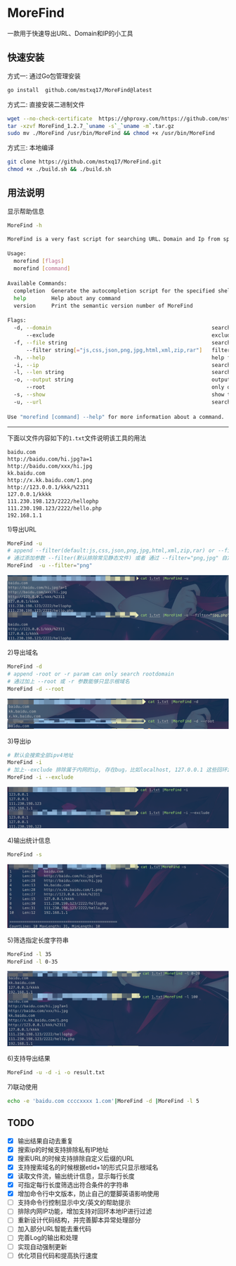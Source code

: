 # MoreFind
一款用于快速导出URL、Domain和IP的小工具


## 快速安装
方式一: 通过Go包管理安装
```bash
go install  github.com/mstxq17/MoreFind@latest
```
方式二: 直接安装二进制文件
```bash
wget --no-check-certificate  https://ghproxy.com/https://github.com/mstxq17/MoreFind/releases/download/v1.2.7/MoreFind_1.2.7_`uname -s`_`uname -m`.tar.gz
tar -xzvf MoreFind_1.2.7_`uname -s`_`uname -m`.tar.gz
sudo mv ./MoreFind /usr/bin/MoreFind && chmod +x /usr/bin/MoreFind
```

方式三: 本地编译
```bash
git clone https://github.com/mstxq17/MoreFind.git
chmod +x ./build.sh && ./build.sh
```

## 用法说明
显示帮助信息
```bash
MoreFind -h
```
```bash
MoreFind is a very fast script for searching URL、Domain and Ip from specified stream

Usage:
  morefind [flags]
  morefind [command]

Available Commands:
  completion  Generate the autocompletion script for the specified shell
  help        Help about any command
  version     Print the semantic version number of MoreFind

Flags:
  -d, --domain                                                   search domain from stdin or file(搜索域名)
      --exclude                                                  exclude internal/private segment of ip when searching ip(排除内网IP)
  -f, --file string                                              search the info in specified file(指定输入文件)
      --filter string[="js,css,json,png,jpg,html,xml,zip,rar"]   filter url with some useless ext(排除指定后缀的URL)
  -h, --help                                                     help for morefind
  -i, --ip                                                       search ip from stdin or file(搜索IP)
  -l, --len string                                               search specify the length of string, "-l 35" == "-l 0-35" (输出指定长度的行)
  -o, --output string                                            output the result to specified file(指定输出文件)
      --root                                                     only output the rootDomain when searching domain(只显示主域名)
  -s, --show                                                     show the length of each line and summaries(输出统计信息)
  -u, --url                                                      search url from stdin or file(搜索URL)

Use "morefind [command] --help" for more information about a command.


```

----

下面以文件内容如下的`1.txt`文件说明该工具的用法

```
baidu.com
http://baidu.com/hi.jpg?a=1
http://baidu.com/xxx/hi.jpg
kk.baidu.com
http://x.kk.baidu.com/1.png
http://123.0.0.1/kkk/%2311
127.0.0.1/kkkk
111.230.198.123/2222/hellophp
111.230.198.123/2222/hello.php
192.168.1.1
```

1)导出URL

```bash
MoreFind -u
# append --filter(default:js,css,json,png,jpg,html,xml,zip,rar) or --filter="png,jpg,xls,custom..."
# 通过添加参数 --filter(默认排除常见静态文件) 或者 通过 --filter="png,jpg" 自定义需要排除的后缀
MoreFind  -u --filter="png"
```

![image-20221221224536047](README.assets/image-20221221224536047.png)

2)导出域名

```bash
MoreFind -d
# append -root or -r param can only search rootdomain
# 通过加上 --root 或 -r 参数能够只显示根域名
MoreFind -d --root
```

![image-20221221224723254](README.assets/image-20221221224723254.png)

3)导出ip

```bash
# 默认会搜索全部ipv4地址
MoreFind -i
# 加上--exclude 排除属于内网的ip, 存在bug，比如localhost, 127.0.0.1 这些回环ip没排除
MoreFind -i --exclude
```

![image-20221221224936530](README.assets/image-20221221224936530.png)

4)输出统计信息

```bash
MoreFind -s
```

![image-20221221225135745](README.assets/image-20221221225135745.png)

5)筛选指定长度字符串

```bash
MoreFind -l 35 
MoreFind -l 0-35
```

![image-20221221225220822](README.assets/image-20221221225220822.png)

6)支持导出结果

```bash
MoreFind -u -d -i -o result.txt
```

7)联动使用

```bash
echo -e 'baidu.com ccccxxxx 1.com'|MoreFind -d |MoreFind -l 5  
```



## TODO

- [x] 输出结果自动去重复
- [x] 搜索ip的时候支持排除私有IP地址
- [x] 搜索URL的时候支持排除自定义后缀的URL
- [x] 支持搜索域名的时候根据etld+1的形式只显示根域名
- [x] 读取文件流，输出统计信息，显示每行长度
- [x] 可指定每行长度筛选出符合条件的字符串
- [x] 增加命令行中文版本，防止自己的蹩脚英语影响使用
- [ ] 支持命令行控制显示中文/英文的帮助提示
- [ ] 排除内网IP功能，增加支持对回环本地IP进行过滤
- [ ] 重新设计代码结构，并完善脚本异常处理部分
- [ ] 加入部分URL智能去重代码
- [ ] 完善Log的输出和处理
- [ ] 实现自动强制更新
- [ ] 优化项目代码和提高执行速度